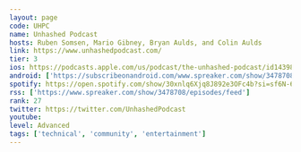 ```yaml
---
layout: page
code: UHPC
name: Unhashed Podcast
hosts: Ruben Somsen, Mario Gibney, Bryan Aulds, and Colin Aulds
link: https://www.unhashedpodcast.com/
tier: 3
ios: https://podcasts.apple.com/us/podcast/the-unhashed-podcast/id1439833799
android: ['https://subscribeonandroid.com/www.spreaker.com/show/3478708/episodes/feed']
spotify: https://open.spotify.com/show/30xnlq6Xjq8J892e3OFc4b?si=sf6N-6geSQuOVGQKPhtiSg
rss: ['https://www.spreaker.com/show/3478708/episodes/feed']
rank: 27
twitter: https://twitter.com/UnhashedPodcast
youtube: 
level: Advanced
tags: ['technical', 'community', 'entertainment']
---
```

